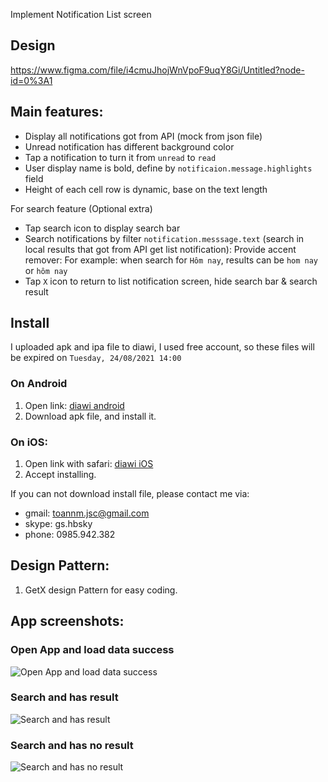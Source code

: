 Implement Notification List screen

## Design

https://www.figma.com/file/i4cmuJhojWnVpoF9uqY8Gi/Untitled?node-id=0%3A1

## Main features:

- Display all notifications got from API (mock from json file)
- Unread notification has different background color
- Tap a notification to turn it from `unread` to `read`
- User display name is bold, define by `notificaion.message.highlights` field
- Height of each cell row is dynamic, base on the text length

For search feature (Optional extra)

- Tap search icon to display search bar
- Search notifications by filter `notification.messsage.text` (search in local results that got from API get list notification): Provide accent remover: For example: when search for `Hôm nay`, results can be `hom nay` or `hôm nay`
- Tap `X` icon to return to list notification screen, hide search bar & search result

## Install
I uploaded apk and ipa file to diawi, I used free account, so these files will be expired on `Tuesday, 24/08/2021 14:00`
### On Android
1. Open link: [diawi android](https://pages.github.com/) 
2. Download apk file, and install it.

### On iOS:
1. Open link with safari: [diawi iOS](https://pages.github.com/) 
2. Accept installing.

If you can not download install file, please contact me via:
- gmail: toannm.jsc@gmail.com
- skype: gs.hbsky
- phone: 0985.942.382

## Design Pattern:
1. GetX design Pattern for easy coding.

## App screenshots:

### Open App and load data success

![Open App and load data success](https://github.com/toannmdev/flutter_tech/blob/demo/notification_page/upload/Full_Data.png)

### Search and has result

![Search and has result](https://github.com/toannmdev/flutter_tech/blob/demo/notification_page/upload/Search_Has_Result.png)

### Search and has no result

![Search and has no result](https://github.com/toannmdev/flutter_tech/blob/demo/notification_page/upload/Search_No_Result.png)

